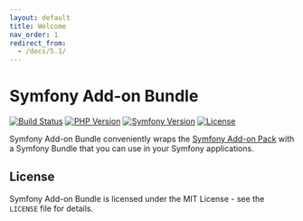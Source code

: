 ```yaml
---
layout: default
title: Welcome
nav_order: 1
redirect_from:
  - /docs/5.1/
---
```


# Symfony Add-on Bundle

[![Build Status](https://app.travis-ci.com/darkwebdesign/symfony-addon-bundle.svg?branch=5.1)](https://app.travis-ci.com/darkwebdesign/symfony-addon-bundle)
[![PHP Version](https://img.shields.io/badge/php-7.2%2B-777BB3.svg)](https://php.net/)
[![Symfony Version](https://img.shields.io/badge/symfony-5.1-93C74B.svg)](https://symfony.com/)
[![License](https://poser.pugx.org/darkwebdesign/symfony-addon-bundle/license?format=flat)](https://packagist.org/packages/darkwebdesign/symfony-addon-bundle)

Symfony Add-on Bundle conveniently wraps the [Symfony Add-on Pack](https://darkwebdesign.github.io/symfony-addon-pack/docs/5.1) with a Symfony Bundle that you can use
in your Symfony applications.

## License

Symfony Add-on Bundle is licensed under the MIT License - see the `LICENSE` file for details.
